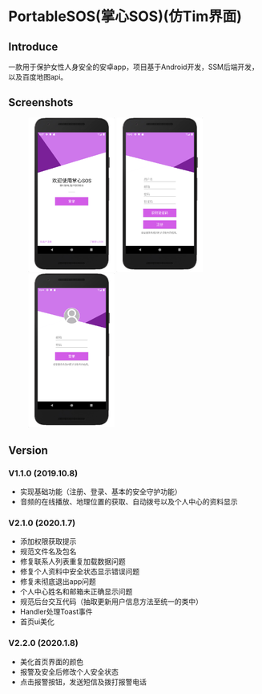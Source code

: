 # PortableSOS(掌心SOS)(仿Tim界面)

## Introduce

一款用于保护女性人身安全的安卓app，项目基于Android开发，SSM后端开发，以及百度地图api。

## Screenshots

<figure class="third">     
  <img src="./screenshots/欢迎.png" alt="欢迎" style="zoom:30%;" /> 
	<img src="./screenshots/注册.png" alt="注册" style="zoom:30%;" />
  <img src="./screenshots/登录.png" alt="登录" style="zoom:30%;" />
</figure>









## Version

### V1.1.0 (2019.10.8)

- 实现基础功能（注册、登录、基本的安全守护功能）
- 音频的在线播放、地理位置的获取、自动拨号以及个人中心的资料显示

### V2.1.0 (2020.1.7)

- 添加权限获取提示
- 规范文件名及包名
- 修复联系人列表重复加载数据问题
- 修复个人资料中安全状态显示错误问题
- 修复未彻底退出app问题
- 个人中心姓名和邮箱未正确显示问题
- 规范后台交互代码（抽取更新用户信息方法至统一的类中）
- Handler处理Toast事件
- 首页ui美化

### V2.2.0 (2020.1.8)

- 美化首页界面的颜色
- 报警及安全后修改个人安全状态
- 点击报警按钮，发送短信及拨打报警电话

### 













